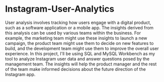 # Instagram-User-Analytics
User analysis involves tracking how users engage with a digital product, such as a software application or a mobile app. The insights derived from this analysis can be used by various teams within the business. For example, the marketing team might use these insights to launch a new campaign, the product team might use them to decide on new features to build, and the development team might use them to improve the overall user experience.
In this project, I'll be using SQL and MySQL Workbench as my tool to analyze Instagram user data and answer questions posed by the management team. The insights will help the product manager and the rest of the team make informed decisions about the future direction of the Instagram app.

